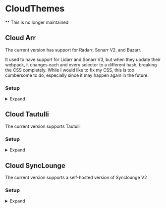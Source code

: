 # CloudThemes

** This is no longer maintained

## Cloud Arr
The current version has support for Radarr, Sonarr V2, and Bazarr.

It used to have support for Lidarr and Sonarr V3, but when they update their webpack, it changes each and every selector to a different hash, breaking the CSS completely. While I would like to fix my CSS, this is too cumbersome to do, especially since it may happen again in the future.

### Setup
<details><summary>Expand</summary>
<p>
The *Arrs don't give you an easy way to add custom css, so you will need to insert it with your reverse proxy. The below is an example that you can inside your NGINX *Arr location blocks to insert the CSS when accessing via your domain (not locally). You need the subfilter module for it to work. If you don't use nginx or don't have that module, I don't know enough to help out.

```nginx		
			proxy_set_header Accept-Encoding "";
			sub_filter
			'</head>'
			'<link rel="stylesheet" type="text/css" href="https://rg9400.github.io/CloudThemes/CloudArr.css">
			</head>';
			sub_filter_once on;
 ```
 </p>
</details>

## Cloud Tautulli
The current version supports Tautulli

### Setup
<details><summary>Expand</summary>
<p>
Tautulli doesn't give you an easy way to add custom css, so you will need to insert it with your reverse proxy. The below is an example that you can inside your NGINX Tau location block to insert the CSS when accessing via your domain (not locally). You need the subfilter module for it to work. If you don't use nginx or don't have that module, I don't know enough to help out.

```nginx		
			proxy_set_header Accept-Encoding "";
			sub_filter
			'</head>'
			'<link rel="stylesheet" type="text/css" href="https://rg9400.github.io/CloudThemes/CloudTau.css">
			</head>';
			sub_filter_once on;
 ```
  </p>
</details>

## Cloud SyncLounge
The current version supports a self-hosted version of Synclounge V2

### Setup
<details><summary>Expand</summary>
<p>
SyncLounge doesn't give you an easy way to add custom css, so you will need to insert it with your reverse proxy. The below is an example that you can inside your NGINX SyncLounge location block to insert the CSS when accessing via your domain (not locally). You need the subfilter module for it to work. If you don't use nginx or don't have that module, I don't know enough to help out.

```nginx		
			proxy_set_header Accept-Encoding "";
			sub_filter
			'</head>'
			'<link rel="stylesheet" type="text/css" href="https://rg9400.github.io/CloudThemes/CloudSyncLounge.css">
			</head>';
			sub_filter_once on;
 ```
  </p>
</details>
